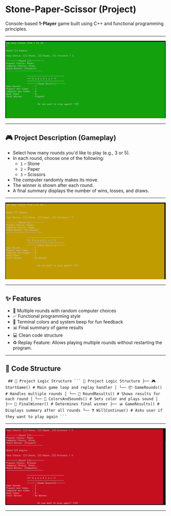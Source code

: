 # Stone-Paper-Scissor (Project)
Console-based **1-Player** game built using C++ and functional programming principles.

---

![Game Screenshot](assets/screenshots/WinnerSituation.png)

---

## 🎮 Project Description (Gameplay)

- Select how many rounds you'd like to play (e.g., 3 or 5).
- In each round, choose one of the following:
  - `1` – Stone
  - `2` – Paper
  - `3` – Scissors
- The computer randomly makes its move.
- The winner is shown after each round.
- A final summary displays the number of wins, losses, and draws.

---

![Game Screenshot](assets/screenshots/DrawSituation.png)


---
## ✨ Features

- 🔁 Multiple rounds with random computer choices
- ✅ Functional programming style
- 🎨 Terminal colors and system beep for fun feedback
- 📊 Final summary of game results
- 💻 Clean code structure
- ♻️ Replay Feature: Allows playing multiple rounds without restarting the program.

---

## 🌳 Code Structure
<pre> <code>## 🌳 Project Logic Structure ``` 🧠 Project Logic Structure ├── 🎮 StartGame() # Main game loop and replay handler │ └── 📦 GameRounds() # Handles multiple rounds │ └── 🎲 RoundResults() # Shows results for each round │ └── 🎨 ColorsAndSounds() # Sets color and plays sound │ ├── 🧮 FinalWinner() # Determines final winner ├── 📊 GameResults() # Displays summary after all rounds └── ❓ WillContinue() # Asks user if they want to play again ``` </code> </pre>

---

![Game Screenshot](assets/screenshots/LoseSituation.png)


---
